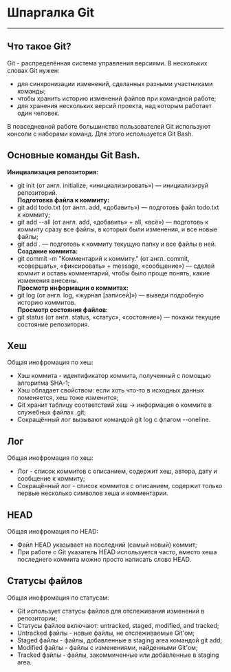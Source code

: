 # Шпаргалка Git
---
## Что такое Git?

Git - распределённая система управления версиями. В нескольких словах Git нужен:
- для синхронизации изменений, сделанных разными участниками команды;
- чтобы хранить историю изменений файлов при командной работе;
- для хранения нескольких версий проекта, над которым работает один человек.

В повседневной работе большинство пользователей Git используют консоли с наборами команд. Для этого используется Git Bash.

## Основные команды Git Bash.

**Инициализация репозитория:**  
- git init (от англ. initialize, «инициализировать») — инициализируй репозиторий.  
**Подготовка файла к коммиту:**  
- git add todo.txt (от англ. add, «добавить») — подготовь файл todo.txt к коммиту;  
- git add --all (от англ. add, «добавить» + all, «всё») — подготовь к коммиту сразу все файлы, в которых были изменения, и все новые файлы;  
- git add . — подготовь к коммиту текущую папку и все файлы в ней.  
**Создание коммита:**  
- git commit -m "Комментарий к коммиту." (от англ. commit, «совершать», «фиксировать» + message, «сообщение») — сделай коммит и оставь комментарий, чтобы было проще понять, какие изменения внесены.  
**Просмотр информации о коммитах:**  
- git log (от англ. log, «журнал [записей]») — выведи подробную историю коммитов.  
**Просмотр состояния файлов:**  
- git status (от англ. status, «статус», «состояние») — покажи текущее состояние репозитория.

## Хеш
Общая инофромация по хеш:  
- Хэш коммита - идентификатор коммита, полученный с помощью алгоритма SHA-1;  
- Хэш обладает свойством: если хоть что-то в исходных данных поменяется, хеш тоже изменится;  
- Git хранит таблицу соответствий хеш → информация о коммите в служебных файлах .git;
- Сокращённый лог вызывают командой git log с флагом --oneline.

## Лог
Общая инофромация по хеш:  
- Лог - список коммитов с описанием, содержит хеш, автора, дату и сообщение к коммиту;  
- Сокращённый лог - список коммитов с описанием, содержит только первые несколько символов хеша и комментарии.

## HEAD
Общая инофромация по HEAD:  
- Файл HEAD указывает на последний (самый новый) коммит;  
- При работе с Git указатель HEAD используется часто, вместо хеша последнего коммита можно просто написать слово HEAD.

## Статусы файлов
Общая инофромация по статусам:  
- Git использует статусы файлов для отслеживания изменений в репозитории;
- Статусы файлов включают: untracked, staged, modified, and tracked;
- Untracked файлы - новые файлы, не отслеживаемые Git'ом;
- Staged файлы - файлы, добавленные в staging area командой git add;
- Modified файлы - файлы с изменениями, найденными Git'ом;
- Tracked файлы - файлы, закоммиченные или добавленные в staging area.